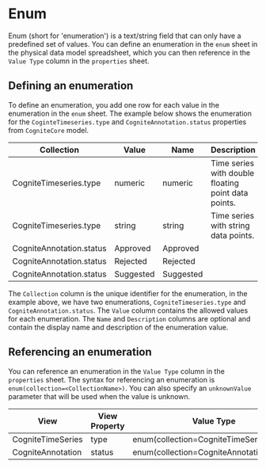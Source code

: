 # Enum

Enum (short for 'enumeration') is a text/string field that can only have a predefined set of values. You can
define an enumeration in the `enum` sheet in the physical data model spreadsheet, which you can then reference in the
`Value Type` column in the `properties` sheet.

## Defining an enumeration

To define an enumeration, you add one row for each value in the enumeration in the `enum` sheet. The example
below shows the enumeration for the `CoginteTimeseries.type` and `CogniteAnnotation.status` properties from
`CogniteCore` model.

| Collection               | Value     | Name      | Description                                         |
|--------------------------|-----------|-----------|-----------------------------------------------------|
| CogniteTimeseries.type   | numeric   | numeric   | Time series with double floating point data points. |
| CogniteTimeseries.type   | string    | string    | Time series with string data points.                |
| CogniteAnnotation.status | Approved  | Approved  |                                                     |
| CogniteAnnotation.status | Rejected  | Rejected  |                                                     |
| CogniteAnnotation.status | Suggested | Suggested |                                                     |

The `Collection` column is the unique identifier for the enumeration, in the example above, we have two
enumerations, `CogniteTimeseries.type` and `CogniteAnnotation.status`. The `Value` column contains the allowed
values for each enumeration. The `Name` and `Description` columns are optional and contain the display name
and description of the enumeration value.


## Referencing an enumeration

You can reference an enumeration in the `Value Type` column in the `properties` sheet. The syntax for referencing
an enumeration is `enum(collection=<CollectionName>)`. You can also specify an `unknownValue` parameter that will be
used when the value is unknown.

| View              | View Property | Value Type                                | Container         | Container Property |
|-------------------|---------------|-------------------------------------------|-------------------|--------------------|
| CogniteTimeSeries | type          | enum(collection=CogniteTimeSeries.type)   | CogniteTimeSeries | type               |
| CogniteAnnotation | status        | enum(collection=CogniteAnnotation.status) | CogniteAnnotation | status             |



